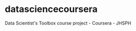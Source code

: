 datasciencecoursera
===================

Data Scientist's Toolbox course project - Coursera - JHSPH
